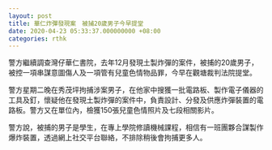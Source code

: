 ```yaml
---
layout: post
title: 華仁炸彈發現案　被捕20歲男子今早提堂
date: 2020-04-23 05:33:37.000000000 +08:00
categories: rthk
---
```


警方繼續調查灣仔華仁書院，去年12月發現土製炸彈的案件，被捕的20歲男子，被控一項串謀意圖傷人及一項管有兒童色情物品罪，今早在觀塘裁判法院提堂。

警方星期二晚在秀茂坪拘捕涉案男子，在他家中搜獲一批電路板、製作電子儀器的工具及釘，懷疑他在發現土製炸彈的案件中，負責設計、分發及供應炸彈裝置的電路板。警方又在單位內，檢獲150張兒童色情照片及七段相關影片。

警方說，被捕的男子是學生，在專上學院修讀機械課程，相信有一班團夥合謀製作爆炸裝置，透過網上社交平台聯絡，不排除稍後會拘捕更多人。
